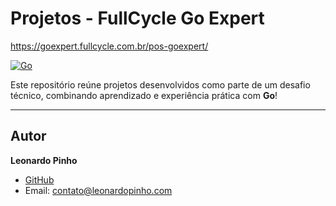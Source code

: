 # Projetos - FullCycle Go Expert
https://goexpert.fullcycle.com.br/pos-goexpert/

[![Go](https://img.shields.io/badge/go-1.22-informational?logo=go)](https://go.dev)

Este repositório reúne projetos desenvolvidos como parte de um desafio técnico, combinando aprendizado e experiência prática com **Go**! 

---

## Autor

**Leonardo Pinho**
- [GitHub](github.com/leonardopinho)
- Email: [contato@leonardopinho.com](mailto:contato@leonardopinho.com)